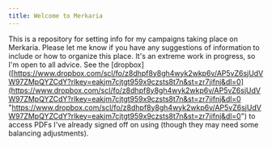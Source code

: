 ```yaml
---
title: Welcome to Merkaria
---
```


This is a repository for setting info for my campaigns taking place on Merkaria. Please let me know if you have any suggestions of information to include or how to organize this place. It's an extreme work in progress, so I'm open to all advice.
See the [dropbox]([https://www.dropbox.com/scl/fo/z8dhpf8y8gh4wyk2wkp6v/AP5vZ6sjUdVW97ZMpQYZCdY?rlkey=eakjm7cjtgt959x9czsts8t7n&st=zr7jifnj&dl=0](https://www.dropbox.com/scl/fo/z8dhpf8y8gh4wyk2wkp6v/AP5vZ6sjUdVW97ZMpQYZCdY?rlkey=eakjm7cjtgt959x9czsts8t7n&st=zr7jifnj&dl=0 "https://www.dropbox.com/scl/fo/z8dhpf8y8gh4wyk2wkp6v/AP5vZ6sjUdVW97ZMpQYZCdY?rlkey=eakjm7cjtgt959x9czsts8t7n&st=zr7jifnj&dl=0") to access PDFs I've already signed off on using (though they may need some balancing adjustments).
